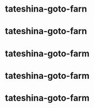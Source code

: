 # tateshina-goto-farn
# tateshina-goto-farn
# tateshina-goto-farm
# tateshina-goto-farm
# tateshina-goto-farm
